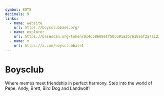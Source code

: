 ```yaml
---
symbol: BOYS
decimals: 9
links:
  - name: website
    url: https://boysclubbase.org/
  - name: explorer
    url: https://basescan.org/token/0x4d58608eff50b691a3b76189af2a7a123df1e9ba
  - name: x
    url: https://x.com/boysclubbase1
---
```


# Boysclub

Where memes meet friendship in perfect harmony. Step into the world of Pepe, Andy, Brett, Bird Dog and Landwolf!
